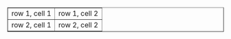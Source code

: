 <!Doctype html>
<html>
	<head>
　　<title></title>
<style>
</style>
	</head>
	<body>
		<table border="1">
<tr>
<td>row 1, cell 1</td>
<td>row 1, cell 2</td>
</tr>
<tr>
<td>row 2, cell 1</td>
<td>row 2, cell 2</td>
</tr>
</table>
	</body>
</html>
